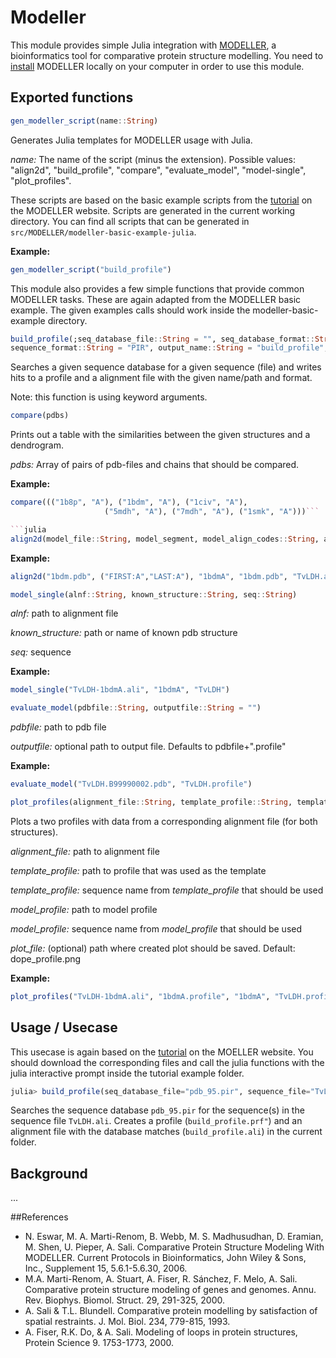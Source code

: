 # Modeller
This module provides simple Julia integration with [MODELLER](https://salilab.org/modeller/), a bioinformatics tool for comparative protein structure modelling.
You need to [install](https://salilab.org/modeller/download_installation.html) MODELLER locally on your computer in order to use this module.

## Exported functions

```julia
gen_modeller_script(name::String)
```

Generates Julia templates for MODELLER usage with Julia.

*name:* The name of the script (minus the extension). Possible values: "align2d", "build_profile", "compare", "evaluate_model", "model-single", "plot_profiles".

These scripts are based on the basic example scripts from  the [tutorial](https://salilab.org/modeller/tutorial/basic.html) on the MODELLER website.
Scripts are generated in the current working directory. You can find all scripts that can be generated in `src/MODELLER/modeller-basic-example-julia`.

**Example:**

```julia
gen_modeller_script("build_profile")
```

This module also provides a few simple functions that provide common MODELLER tasks. These are again adapted from the MODELLER basic example. The given examples calls should work inside the modeller-basic-example directory. 

```julia
build_profile(;seq_database_file::String = "", seq_database_format::String="PIR", sequence_file::String = "",
sequence_format::String = "PIR", output_name::String = "build_profile", output_profile_format::String="TEXT", output_alignment_format::String="PIR")
```

Searches a given sequence database for a given sequence (file) and writes hits to a profile and a alignment file with the given name/path and format.

Note: this function is using keyword arguments.

```julia
compare(pdbs)
```
Prints out a table with the similarities between the given structures and a dendrogram.

*pdbs:* Array of pairs of pdb-files and chains that should be compared.

**Example:**
```julia
compare((("1b8p", "A"), ("1bdm", "A"), ("1civ", "A"),
                     ("5mdh", "A"), ("7mdh", "A"), ("1smk", "A")))```

```julia
align2d(model_file::String, model_segment, model_align_codes::String, atom_files::String, align_file::String, align_codes::String, outputname::String)
```

**Example:**

```julia
align2d("1bdm.pdb", ("FIRST:A","LAST:A"), "1bdmA", "1bdm.pdb", "TvLDH.ali", "TvLDH", "TvLDH-1bdmA")
```

```julia
model_single(alnf::String, known_structure::String, seq::String)
```
*alnf:* path to alignment file

*known_structure:* path or name of known pdb structure

*seq:* sequence  

**Example:**

```julia
model_single("TvLDH-1bdmA.ali", "1bdmA", "TvLDH")
```

```julia
evaluate_model(pdbfile::String, outputfile::String = "")
```
*pdbfile:* path to pdb file

*outputfile:* optional path to output file. Defaults to pdbfile+".profile" 

**Example:**

```julia
evaluate_model("TvLDH.B99990002.pdb", "TvLDH.profile")
```

```julia
plot_profiles(alignment_file::String, template_profile::String, template_sequence::String, model_profile::String, model_sequence::String, plot_file::String = "dope_profile.png")
```

Plots a two profiles with data from a corresponding alignment file (for both structures).

*alignment_file:* path to alignment file

*template_profile:* path to profile that was used as the template

*template_profile:* sequence name from *template_profile* that should be used

*model_profile:* path to model profile 

*model_profile:* sequence name from *model_profile* that should be used

*plot_file:* (optional) path where created plot should be saved. Default: dope_profile.png

**Example:**

```julia
plot_profiles("TvLDH-1bdmA.ali", "1bdmA.profile", "1bdmA", "TvLDH.profile", "TvLDH")
```

## Usage / Usecase
This usecase is again based on the [tutorial](https://salilab.org/modeller/tutorial/basic.html) on the MOELLER website. You should download the corresponding files and call the julia functions with the julia interactive prompt inside the tutorial example folder.

```julia
julia> build_profile(seq_database_file="pdb_95.pir", sequence_file="TvLDH.ali") 
```

Searches the sequence database ``pdb_95.pir`` for the sequence(s) in the sequence file ``TvLDH.ali``. Creates a profile (``build_profile.prf"``) and an alignment file with the database matches (``build_profile.ali``) in the current folder.

## Background
...

##References

  * N. Eswar, M. A. Marti-Renom, B. Webb, M. S. Madhusudhan, D. Eramian, M. Shen, U. Pieper, A. Sali. Comparative Protein Structure Modeling With MODELLER. Current Protocols in Bioinformatics, John Wiley & Sons, Inc., Supplement 15, 5.6.1-5.6.30, 2006.
  * M.A. Marti-Renom, A. Stuart, A. Fiser, R. Sánchez, F. Melo, A. Sali. Comparative protein structure modeling of genes and genomes. Annu. Rev. Biophys. Biomol. Struct. 29, 291-325, 2000.
  * A. Sali & T.L. Blundell. Comparative protein modelling by satisfaction of spatial restraints. J. Mol. Biol. 234, 779-815, 1993.
  * A. Fiser, R.K. Do, & A. Sali. Modeling of loops in protein structures, Protein Science 9. 1753-1773, 2000.
